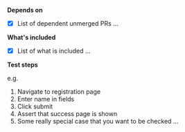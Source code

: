 **Depends on**

- [x] List of dependent unmerged PRs
      ...

**What's included**

- [x] List of what is included
      ...

**Test steps**

e.g.

1. Navigate to registration page
2. Enter name in fields
3. Click submit
4. Assert that success page is shown
5. Some really special case that you want to be checked
   ...
